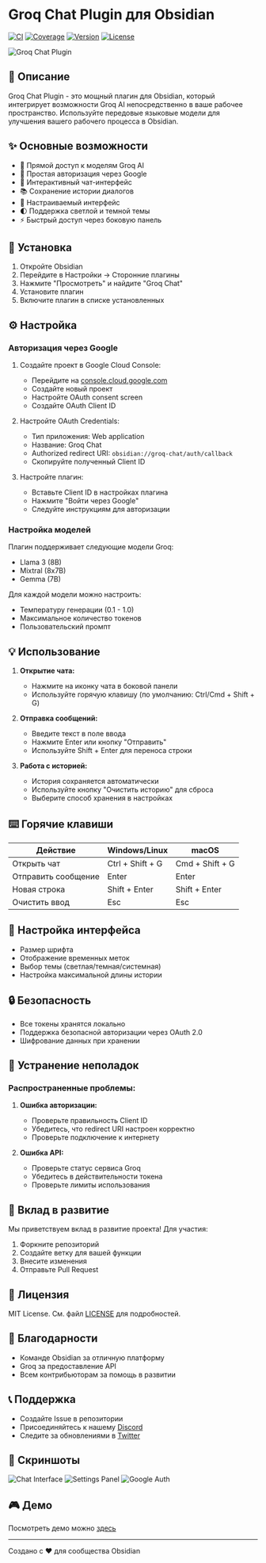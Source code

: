 # Groq Chat Plugin для Obsidian

[![CI](https://github.com/semernyakov/groq-chat-plugin/actions/workflows/ci.yml/badge.svg)](https://github.com/semernyakov/groq-chat-plugin/actions/workflows/ci.yml)
[![Coverage](https://codecov.io/gh/semernyakov/groq-chat-plugin/branch/main/graph/badge.svg)](https://codecov.io/gh/semernyakov/groq-chat-plugin)
[![Version](https://img.shields.io/github/v/release/semernyakov/groq-chat-plugin)](https://github.com/semernyakov/groq-chat-plugin/releases)
[![License](https://img.shields.io/github/license/semernyakov/groq-chat-plugin)](LICENSE)

![Groq Chat Plugin](./docs/images/plugin-banner.png)

## 📝 Описание

Groq Chat Plugin - это мощный плагин для Obsidian, который интегрирует возможности Groq AI непосредственно в ваше рабочее пространство. Используйте передовые языковые модели для улучшения вашего рабочего процесса в Obsidian.

## ✨ Основные возможности

- 🤖 Прямой доступ к моделям Groq AI
- 🔐 Простая авторизация через Google
- 💬 Интерактивный чат-интерфейс
- 📚 Сохранение истории диалогов
- 🎨 Настраиваемый интерфейс
- 🌓 Поддержка светлой и темной темы
- ⚡ Быстрый доступ через боковую панель

## 🚀 Установка

1. Откройте Obsidian
2. Перейдите в Настройки → Сторонние плагины
3. Нажмите "Просмотреть" и найдите "Groq Chat"
4. Установите плагин
5. Включите плагин в списке установленных

## ⚙️ Настройка

### Авторизация через Google

1. Создайте проект в Google Cloud Console:
   - Перейдите на [console.cloud.google.com](https://console.cloud.google.com)
   - Создайте новый проект
   - Настройте OAuth consent screen
   - Создайте OAuth Client ID

2. Настройте OAuth Credentials:
   - Тип приложения: Web application
   - Название: Groq Chat
   - Authorized redirect URI: `obsidian://groq-chat/auth/callback`
   - Скопируйте полученный Client ID

3. Настройте плагин:
   - Вставьте Client ID в настройках плагина
   - Нажмите "Войти через Google"
   - Следуйте инструкциям для авторизации

### Настройка моделей

Плагин поддерживает следующие модели Groq:
- Llama 3 (8B)
- Mixtral (8x7B)
- Gemma (7B)

Для каждой модели можно настроить:
- Температуру генерации (0.1 - 1.0)
- Максимальное количество токенов
- Пользовательский промпт

## 💡 Использование

1. **Открытие чата:**
   - Нажмите на иконку чата в боковой панели
   - Используйте горячую клавишу (по умолчанию: Ctrl/Cmd + Shift + G)

2. **Отправка сообщений:**
   - Введите текст в поле ввода
   - Нажмите Enter или кнопку "Отправить"
   - Используйте Shift + Enter для переноса строки

3. **Работа с историей:**
   - История сохраняется автоматически
   - Используйте кнопку "Очистить историю" для сброса
   - Выберите способ хранения в настройках

## ⌨️ Горячие клавиши

| Действие | Windows/Linux | macOS |
|----------|---------------|-------|
| Открыть чат | Ctrl + Shift + G | Cmd + Shift + G |
| Отправить сообщение | Enter | Enter |
| Новая строка | Shift + Enter | Shift + Enter |
| Очистить ввод | Esc | Esc |

## 🎨 Настройка интерфейса

- Размер шрифта
- Отображение временных меток
- Выбор темы (светлая/темная/системная)
- Настройка максимальной длины истории

## 🔒 Безопасность

- Все токены хранятся локально
- Поддержка безопасной авторизации через OAuth 2.0
- Шифрование данных при хранении

## 🐛 Устранение неполадок

### Распространенные проблемы:

1. **Ошибка авторизации:**
   - Проверьте правильность Client ID
   - Убедитесь, что redirect URI настроен корректно
   - Проверьте подключение к интернету

2. **Ошибка API:**
   - Проверьте статус сервиса Groq
   - Убедитесь в действительности токена
   - Проверьте лимиты использования

## 🤝 Вклад в развитие

Мы приветствуем вклад в развитие проекта! Для участия:

1. Форкните репозиторий
2. Создайте ветку для вашей функции
3. Внесите изменения
4. Отправьте Pull Request

## 📄 Лицензия

MIT License. См. файл [LICENSE](./LICENSE) для подробностей.

## 🙏 Благодарности

- Команде Obsidian за отличную платформу
- Groq за предоставление API
- Всем контрибьюторам за помощь в развитии

## 📞 Поддержка

- Создайте Issue в репозитории
- Присоединяйтесь к нашему [Discord](ссылка)
- Следите за обновлениями в [Twitter](ссылка)

## 📸 Скриншоты

![Chat Interface](docs/images/chat-interface.png)
![Settings Panel](docs/images/settings-panel.png)
![Google Auth](docs/images/google-auth.png)

## 🎮 Демо

Посмотреть демо можно [здесь](https://semernyakov.github.io/groq-chat-plugin/demo)

---

Создано с ❤️ для сообщества Obsidian